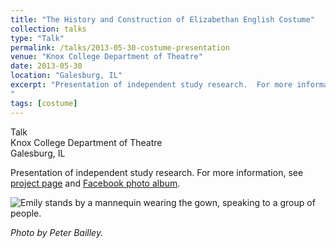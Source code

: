 ```yaml
---
title: "The History and Construction of Elizabethan English Costume"
collection: talks
type: "Talk"
permalink: /talks/2013-05-30-costume-presentation
venue: "Knox College Department of Theatre"
date: 2013-05-30
location: "Galesburg, IL"
excerpt: "Presentation of independent study research.  For more information, see [project page](https://emhastings.github.io/costuming/ind-study-gown/) and [Facebook photo album](https://www.facebook.com/media/set/?set=a.432146646877542.1073741825.100002466328041&type=1&l=1c4cc4c189).  
"
tags: [costume]
---
```


Talk  
Knox College Department of Theatre  
Galesburg, IL

Presentation of independent study research.  For more information, see [project page](https://emhastings.github.io/costuming/ind-study-gown/) and [Facebook photo album](https://www.facebook.com/media/set/?set=a.432146646877542.1073741825.100002466328041&amp;type=1&amp;l=1c4cc4c189).

![Emily stands by a mannequin wearing the gown, speaking to a group of people.](https://emhastings.github.io/images/gown-presentation-1.jpg)

_Photo by Peter Bailley._
